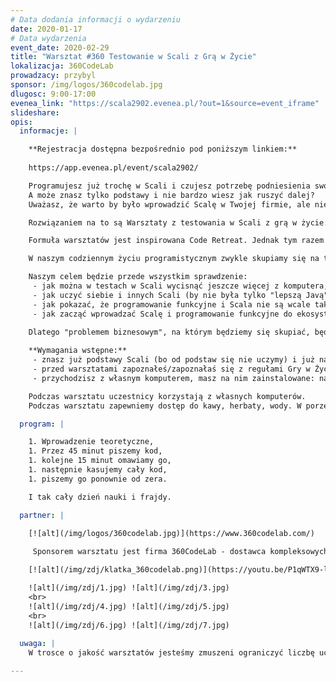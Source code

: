 ```yaml
---
# Data dodania informacji o wydarzeniu
date: 2020-01-17
# Data wydarzenia
event_date: 2020-02-29
title: "Warsztat #360 Testowanie w Scali z Grą w Życie"
lokalizacja: 360CodeLab
prowadzacy: przybyl
sponsor: /img/logos/360codelab.jpg
dlugosc: 9:00-17:00
evenea_link: "https://scala2902.evenea.pl/?out=1&source=event_iframe"
slideshare:
opis:
  informacje: |

    **Rejestracja dostępna bezpośrednio pod poniższym linkiem:** 
    
    https://app.evenea.pl/event/scala2902/

    Programujesz już trochę w Scali i czujesz potrzebę podniesienia swoich umiejętności?
    A może znasz tylko podstawy i nie bardzo wiesz jak ruszyć dalej?
    Uważasz, że warto by było wprowadzić Scalę w Twojej firmie, ale nie wiesz jak zacząć?

    Rozwiązaniem na to są Warsztaty z testowania w Scali z grą w życie. 

    Formuła warsztatów jest inspirowana Code Retreat. Jednak tym razem nie będziemy pisać testów w każdym języku, skupimy się tylko na testach pisanych w Scali, w dwóch głównych bibliotekach - Scala Test (http://www.scalatest.org/) oraz specs2 (http://etorreborre.github.io/specs2/).

    W naszym codziennym życiu programistycznym zwykle skupiamy się na tzw. rozwiązywaniu problemów biznesowych. Dlatego na badanie możliwości technicznych, podnoszenie limitów, zwiększanie własnej produktywności czy rozpoznawanie nowych bibliotek często nie zostaje wiele czasu. Tym razem będzie inaczej. 

    Naszym celem będzie przede wszystkim sprawdzenie:
     - jak można w testach w Scali wycisnąć jeszcze więcej z komputera,
     - jak uczyć siebie i innych Scali (by nie była tylko "lepszą Javą"),
     - jak pokazać, że programowanie funkcyjne i Scala nie są wcale takie straszne,
     - jak zacząć wprowadzać Scalę i programowanie funkcyjne do ekosystemu zespołu/firmy w sposób ewolucyjny, poprzez testy, a nie rewolucję w kodzie produkcyjnym.
    
    Dlatego "problemem biznesowym", na którym będziemy się skupiać, będzie "Gra w Życie" (Game of Life, https://en.wikipedia.org/wiki/Conway%27s_Game_of_Life). Chodzi o to, żeby nie skupiać się na rozwiązaniu "problemu biznesowego", tylko na jego testowaniu w sposób możliwie najlepszy. Tylko co to znaczy "najlepszy"? Co lepsze, Scala Test czy specs2? BDD, TDD, jakieś wariacje? Który styl pisania testów jest najlepszy? Lepiej w IntelliJ IDEI, w Eclipsie czy może w Vimie? Lepiej pisać samemu, w parach czy w większych grupach? Czy tzw. "biznes" będzie mógł korzystać z naszych testów? Czy Scala daje więcej możliwości niż inne języki?

    **Wymagania wstępne:**
     - znasz już podstawy Scali (bo od podstaw się nie uczymy) i już napisałeś/napisałaś w życiu jakieś testy jednostkowe,
     - przed warsztatami zapoznałeś/zapoznałaś się z regułami Gry w Życie (dla oszczędności czasu),
     - przychodzisz z własnym komputerem, masz na nim zainstalowane: najnowszą Scalę 2.13.x, najnowsze SBT, Javę 11+, wybrane IDE/edytor (sprawdź https://sdkman.io/).

    Podczas warsztatu uczestnicy korzystają z własnych komputerów.
    Podczas warsztatu zapewniemy dostęp do kawy, herbaty, wody. W porze obiadowej zapewniamy pizzę w wersji mięsnej lub wegatariańskiej.

  program: |

    1. Wprowadzenie teoretyczne,
    1. Przez 45 minut piszemy kod,
    1. kolejne 15 minut omawiamy go,
    1. następnie kasujemy cały kod,
    1. piszemy go ponownie od zera.

    I tak cały dzień nauki i frajdy.

  partner: |
  
    [![alt](/img/logos/360codelab.jpg)](https://www.360codelab.com/)

     Sponsorem warsztatu jest firma 360CodeLab - dostawca kompleksowych usług dla firm w zakresie rozwoju IT. Oferuje dopasowane rozwiązania, od oceny projektu, przez wyszukiwanie talentów, do rozwoju platformy i stałego wsparcia frontendowego. Skupia się na przełamywaniu konwencjonalnych wzorców myślenia, opracowywaniu przełomowych pomysłów, znajdowaniu kreatywnych rozwiązań i dynamicznym wdrażaniu projektów.

    [![alt](/img/zdj/klatka_360codelab.png)](https://youtu.be/P1qWTX9-l_w)

    ![alt](/img/zdj/1.jpg) ![alt](/img/zdj/3.jpg)
    <br>
    ![alt](/img/zdj/4.jpg) ![alt](/img/zdj/5.jpg) 
    <br>
    ![alt](/img/zdj/6.jpg) ![alt](/img/zdj/7.jpg)
  
  uwaga: |
    W trosce o jakość warsztatów jesteśmy zmuszeni ograniczyć liczbę uczestników. **Kwalifikacja odbywa się na podstawie odpowiedzi udzielonych w formularzu zgłoszeniowym oraz - w dalszym kroku - kolejności zgłoszeń.** Potwierdzenie udziału w warsztatach otrzymasz najpóźniej na 5 dni przed planowaną datą wydarzenia.

---
```


